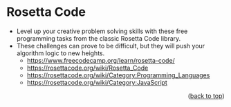 <a name="topage"></a>

# Rosetta Code

* Level up your creative problem solving skills with these free programming tasks from the classic Rosetta Code library.
* These challenges can prove to be difficult, but they will push your algorithm logic to new heights.
   * https://www.freecodecamp.org/learn/rosetta-code/
   * https://rosettacode.org/wiki/Rosetta_Code
   * https://rosettacode.org/wiki/Category:Programming_Languages
   * https://rosettacode.org/wiki/Category:JavaScript


<p align="right">(<a href="#topage">back to top</a>)</p>
<br/>
<br/>
